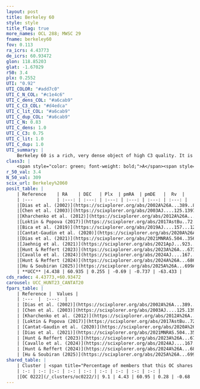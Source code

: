 ```yaml
---
layout: post
title: Berkeley 60
style: style
title_flag: true
more_names: OCL 288; MWSC 29
fname: berkeley60
fov: 0.113
ra_icrs: 4.43773
de_icrs: 60.93472
glon: 118.85203
glat: -1.67029
r50: 3.4
plx: 0.2552
UTI: "0.92"
UTI_COLOR: "#add7c0"
UTI_C_N_COL: "#c1e4c6"
UTI_C_dens_COL: "#a6cab9"
UTI_C_C3_COL: "#d4edca"
UTI_C_lit_COL: "#a6cab9"
UTI_C_dup_COL: "#a6cab9"
UTI_C_N: 0.83
UTI_C_dens: 1.0
UTI_C_C3: 0.75
UTI_C_lit: 1.0
UTI_C_dup: 1.0
UTI_summary: |
    Berkeley 60 is a rich, very dense object of high C3 quality. It is very well-studied in the literature. This object shares a very small percentage of members with a later reported entry.
class3: |
    <span style="color: green; font-weight: bold;">A</span><span style="color: #FFC300; font-weight: bold;">B</span>
r_50_val: 3.4
N_50_val: 309
scix_url: Berkeley%2060
posit_table: |
    | Reference    | RA    | DEC   | Plx  | pmRA  | pmDE   |  Rv  |
    | :---         | :---: | :---: | :---: | :---: | :---: | :---: |
    |[Dias et al. (2002)](https://scixplorer.org/abs/2002A%26A...389..871D) | 4.425 | 60.933 | -- | -3.64 | 0.2 | -- |
    |[Chen et al. (2003)](https://scixplorer.org/abs/2003AJ....125.1397C) | 4.406 | 60.973 | -- | -- | -- | -- |
    |[Kharchenko et al. (2012)](https://scixplorer.org/abs/2012A%26A...543A.156K) | 4.425 | 60.934 | -- | -0.5 | -3.78 | -- |
    |[Loktin & Popova (2017)](https://scixplorer.org/abs/2017AstBu..72..257L) | 4.425 | 60.933 | -- | -0.716 | -4.057 | -- |
    |[Bica et al. (2019)](https://scixplorer.org/abs/2019AJ....157...12B) | 4.414 | 60.943 | -- | -- | -- | -- |
    |[Cantat-Gaudin et al. (2020)](https://scixplorer.org/abs/2020A%26A...640A...1C) | 4.44 | 60.936 | 0.236 | -0.682 | -0.732 | -- |
    |[Dias et al. (2021)](https://scixplorer.org/abs/2021MNRAS.504..356D) | 4.442 | 60.934 | 0.232 | -0.674 | -0.75 | -60.936 |
    |[Jaehnig et al. (2021)](https://scixplorer.org/abs/2021ApJ...923..129J) | 4.437 | 60.935 | 0.268 | -0.672 | -0.714 | -- |
    |[Hunt & Reffert (2023)](https://scixplorer.org/abs/2023A%26A...673A.114H) | 4.437 | 60.941 | 0.254 | -0.699 | -0.732 | -64.876 |
    |[Cavallo et al. (2024)](https://scixplorer.org/abs/2024AJ....167...12C) | 4.423 | 60.931 | 0.257 | -- | -- | -- |
    |[Hunt & Reffert (2024)](https://scixplorer.org/abs/2024A%26A...686A..42H) | 4.437 | 60.941 | 0.254 | -0.699 | -0.732 | -64.876 |
    |[Hu & Soubiran (2025)](https://scixplorer.org/abs/2025A%26A...699A.246H) | 4.423 | 60.931 | -- | -- | -- | -- |
    | **UCC** |4.438 | 60.935 | 0.255 | -0.69 | -0.737 | -63.433 | 
cds_radec: 4.43773,+60.93472
carousel: UCC_HUNT23_CANTAT20
fpars_table: |
    | Reference |  Values |
    | :---  |  :---:  |
    | [Dias et al. (2002)](https://scixplorer.org/abs/2002A%26A...389..871D) | `E(B-V)=0.86, Dist=4365.0, Age=8.2, [Fe/H]=0.07` |
    | [Chen et al. (2003)](https://scixplorer.org/abs/2003AJ....125.1397C) | `E(B-V)=0.86, HDis=4365, Age=0.16, [Fe/H]_1=0.07` |
    | [Kharchenko et al. (2012)](https://scixplorer.org/abs/2012A%26A...543A.156K) | `e_bv=0.958, distance=3299, log_age=8.4, metallicity=0.07` |
    | [Loktin & Popova (2017)](https://scixplorer.org/abs/2017AstBu..72..257L) | `E(B-V)=0.456, Dmod=11.513, logt=9.0` |
    | [Cantat-Gaudin et al. (2020)](https://scixplorer.org/abs/2020A%26A...640A...1C) | `AVNN=2.07, DMNN=12.85, AgeNN=8.57` |
    | [Dias et al. (2021)](https://scixplorer.org/abs/2021MNRAS.504..356D) | `Av=2.484, Dist=2917, logage=8.83, [Fe/H]=-0.167` |
    | [Hunt & Reffert (2023)](https://scixplorer.org/abs/2023A%26A...673A.114H) | `AV50=2.622, diffAV50=1.652, MOD50=12.646, logAge50=8.506` |
    | [Cavallo et al. (2024)](https://scixplorer.org/abs/2024AJ....167...12C) | `AV50=2.35, dMod50=12.57, logAge50=8.79, [Fe/H]50=0.49` |
    | [Hunt & Reffert (2024)](https://scixplorer.org/abs/2024A%26A...686A..42H) | `MassJ=1694.24` |
    | [Hu & Soubiran (2025)](https://scixplorer.org/abs/2025A%26A...699A.246H) | `MA22=-0.3, MA23f=-0.41, MA23g=-0.18, MK24=-0.18, MF24=-0.48` |
shared_table: |
    | Cluster | <span title="Percentage of members that this OC shares with the ones listed">%</span>   | RA   | DEC   | Plx   | pmRA  | pmDE  | Rv | UTI |
    | :-: | :-: |:-: | :-: | :-: | :-: | :-: | :-: | :-: |
    |[OC 0222](/_clusters/oc0222/)| 9.1 | 4.43 | 60.95 | 0.28 | -0.68 | -0.75 | -63.43 |0.0 |
---
```


